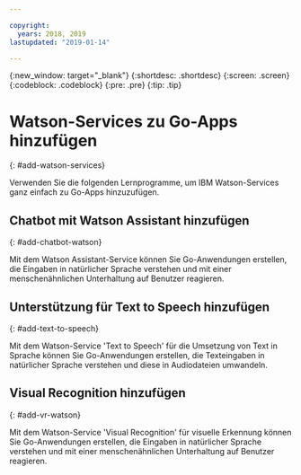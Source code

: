 ```yaml
---

copyright:
  years: 2018, 2019
lastupdated: "2019-01-14"

---
```


{:new_window: target="_blank"}
{:shortdesc: .shortdesc}
{:screen: .screen}
{:codeblock: .codeblock}
{:pre: .pre}
{:tip: .tip}

# Watson-Services zu Go-Apps hinzufügen
{: #add-watson-services}

Verwenden Sie die folgenden Lernprogramme, um IBM Watson-Services ganz einfach zu Go-Apps hinzuzufügen.

<!-- Need topic links once they are moved to the Watson repo. Add links to each section "For more information..." -->

## Chatbot mit Watson Assistant hinzufügen
{: #add-chatbot-watson}

Mit dem Watson Assistant-Service können Sie Go-Anwendungen erstellen, die Eingaben in natürlicher Sprache verstehen und mit einer menschenähnlichen Unterhaltung auf Benutzer reagieren.

## Unterstützung für Text to Speech hinzufügen
{: #add-text-to-speech}

Mit dem Watson-Service 'Text to Speech' für die Umsetzung von Text in Sprache können Sie Go-Anwendungen erstellen, die Texteingaben in natürlicher Sprache verstehen und diese in Audiodateien umwandeln.

## Visual Recognition hinzufügen
{: #add-vr-watson}

Mit dem Watson-Service 'Visual Recognition' für visuelle Erkennung können Sie Go-Anwendungen erstellen, die Eingaben in natürlicher Sprache verstehen und mit einer menschenähnlichen Unterhaltung auf Benutzer reagieren.
